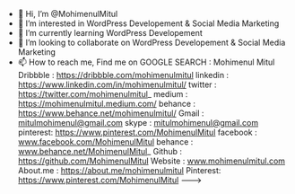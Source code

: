 - 👋 Hi, I’m @MohimenulMitul
- 👀 I’m interested in WordPress Developement & Social Media Marketing
- 🌱 I’m currently learning WordPress Developement
- 💞️ I’m looking to collaborate on WordPress Developement & Social Media Marketing 
- 📫 How to reach me, Find me on GOOGLE SEARCH  :  Mohimenul Mitul
Dribbble : https://dribbble.com/mohimenulmitul
linkedin : https://www.linkedin.com/in/mohimenulmitul/
twitter  : https://twitter.com/mohimenulmitul_
medium   : https://mohimenulmitul.medium.com/
behance  : https://www.behance.net/mohimenulmitul/
Gmail    : mitulmohimenul@gmail.com 
skype    : mitulmohimenul@gmail.com
pinterest: https://www.pinterest.com/MohimenulMitul
facebook : www.facebook.com/MohimenulMitul
behance  : www.behance.net/MohimenulMitul_
Github   : https://github.com/MohimenulMitul
Website  : www.mohimenulmitul.com
About.me : https://about.me/mohimenulmitul
Pinterest: https://www.pinterest.com/MohimenulMitul
--->
